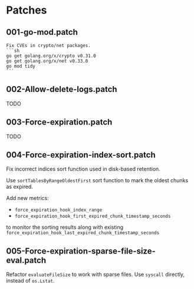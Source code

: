 # Patches

## 001-go-mod.patch

    Fix CVEs in crypto/net packages.
    ```sh
    go get golang.org/x/crypto v0.31.0
    go get golang.org/x/net v0.33.0
    go mod tidy
    ```

## 002-Allow-delete-logs.patch

TODO

## 003-Force-expiration.patch

TODO

## 004-Force-expiration-index-sort.patch

Fix incorrect indices sort function used in disk-based retention.  

Use `sortTablesByRangeOldestFirst` sort function to mark the oldest chunks as expired.  

Add new metrics:
- `force_expiration_hook_index_range`
- `force_expiration_hook_first_expired_chunk_timestamp_seconds`

to monitor the sorting results along with existing `force_expiration_hook_last_expired_chunk_timestamp_seconds`

## 005-Force-expiration-sparse-file-size-eval.patch

Refactor `evaluateFileSize` to work with sparse files. Use `syscall` directly, instead of `os.Lstat`.  
